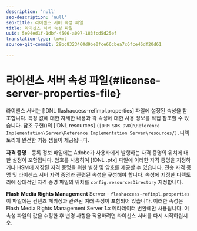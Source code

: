 ```yaml
---
description: 'null'
seo-description: 'null'
seo-title: 라이센스 서버 속성 파일
title: 라이센스 서버 속성 파일
uuid: 5e94ed1f-1dbf-4506-a097-183fcd5d25ef
translation-type: tm+mt
source-git-commit: 29bc8323460d9be0fce66cbea7c6fce46df20d61

---
```



# 라이센스 서버 속성 파일{#license-server-properties-file}

라이센스 서버는 [!DNL flashaccess-refimpl.properties] 파일에 설정된 속성을 참조합니다. 특정 값에 대한 자세한 내용과 각 속성에 대한 사용 정보를 직접 참조할 수 있습니다. 참조 구현()의 [!DNL resources] `([DRM SDK DVD]\Reference Implementation\Server\Reference Implementation Server\resources/).`디렉토리에 완전한 기능 샘플이 제공됩니다.

**자격 증명** - 등록 정보 파일에는 Adobe가 사용자에게 발행하는 자격 증명의 위치에 대한 설정이 포함됩니다. 암호를 사용하여 [!DNL .pfx] 파일에 이러한 자격 증명을 지정하거나 HSM에 저장된 자격 증명을 위한 별칭 및 암호를 제공할 수 있습니다. 전송 자격 증명 및 라이센스 서버 자격 증명과 관련된 속성을 구성해야 합니다. 속성에 지정한 디렉토리에 상대적인 자격 증명 파일의 위치를 `config.resourcesDirectory` 지정합니다.

**Flash Media Rights Management** Server - `flashaccess-refimpl.properties` 이 파일에는 컨텐츠 패키징과 관련된 여러 속성이 포함되어 있습니다. 이러한 속성은 Flash Media Rights Management Server 1.x 메타데이터 변환에만 사용됩니다. 이 속성 파일의 값을 수정한 후 변경 사항을 적용하려면 라이선스 서버를 다시 시작하십시오.
